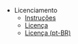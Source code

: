 * Licenciamento
  * [Instruções](Licenciamento.md)
  * [Licença](LICENSE.md)
  * [Licença (pt-BR)](LICENSE_pt-br.md)
